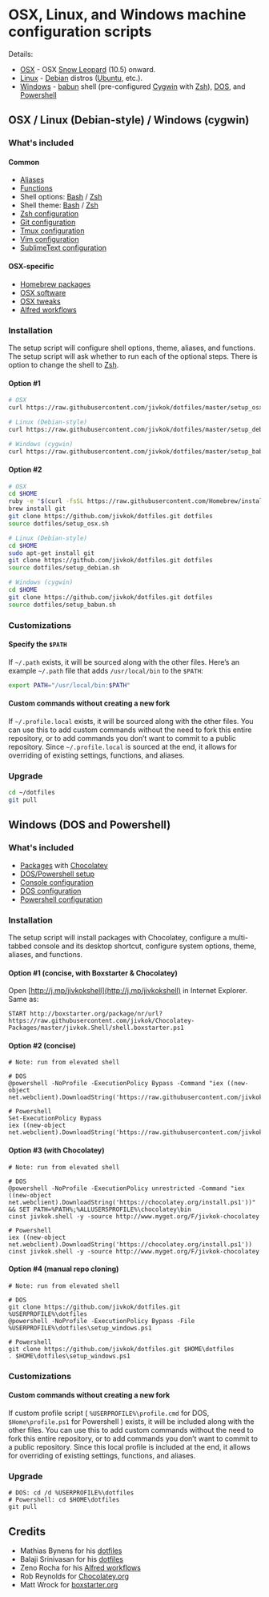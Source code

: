 # OSX, Linux, and Windows machine configuration scripts

Details:
* [OSX](www.apple.com/osx/) - OSX [Snow Leopard](www.apple.com/support/snowleopard/) (10.5) onward.
* [Linux](www.linux.com/) - [Debian](www.debian.org/) distros ([Ubuntu](www.ubuntu.com/), etc.).
* [Windows](www.microsoft.com/en-us/windows/) - [babun](http://babun.github.io) shell (pre-configured [Cygwin](www.cygwin.com/) with [Zsh](www.zsh.org/)), [DOS](https://technet.microsoft.com/en-us/library/cc754340.aspx), and [Powershell](https://technet.microsoft.com/library/hh857337.aspx)



## OSX / Linux (Debian-style) / Windows (cygwin)

### What's included

#### Common
* [Aliases](https://github.com/jivkok/dotfiles/blob/master/.aliases)
* [Functions](https://github.com/jivkok/dotfiles/blob/master/.functions)
* Shell options: [Bash](https://github.com/jivkok/dotfiles/blob/master/.bashrc) / [Zsh](https://github.com/jivkok/dotfiles/blob/master/.zshrc)
* Shell theme: [Bash](https://github.com/jivkok/dotfiles/blob/master/.bash_prompt) / [Zsh](https://github.com/jivkok/dotfiles/blob/master/.zsh-theme)
* [Zsh configuration](https://github.com/jivkok/dotfiles/blob/master/configure_zsh.sh)
* [Git configuration](https://github.com/jivkok/dotfiles/blob/master/configure_git.sh)
* [Tmux configuration](https://github.com/jivkok/dotfiles/blob/master/.tmux.conf)
* [Vim configuration](https://github.com/jivkok/dotfiles/tree/master/.vim)
* [SublimeText configuration](https://github.com/jivkok/dotfiles/tree/master/sublimetext)

#### OSX-specific
* [Homebrew packages](https://github.com/jivkok/dotfiles/blob/master/osx/brew.sh)
* [OSX software](https://github.com/jivkok/dotfiles/blob/master/osx/software.sh)
* [OSX tweaks](https://github.com/jivkok/dotfiles/blob/master/osx/.osx)
* [Alfred workflows](https://github.com/jivkok/alfred-workflows)

### Installation
The setup script will configure shell options, theme, aliases, and functions.
The setup script will ask whether to run each of the optional steps.
There is option to change the shell to [Zsh](www.zsh.org/).

#### Option #1
```sh
# OSX
curl https://raw.githubusercontent.com/jivkok/dotfiles/master/setup_osx.sh | sh

# Linux (Debian-style)
curl https://raw.githubusercontent.com/jivkok/dotfiles/master/setup_debian.sh | sh

# Windows (cygwin)
curl https://raw.githubusercontent.com/jivkok/dotfiles/master/setup_babun.sh | sh
```

#### Option #2
```sh
# OSX
cd $HOME
ruby -e "$(curl -fsSL https://raw.githubusercontent.com/Homebrew/install/master/install)" # Homebrew
brew install git
git clone https://github.com/jivkok/dotfiles.git dotfiles
source dotfiles/setup_osx.sh

# Linux (Debian-style)
cd $HOME
sudo apt-get install git
git clone https://github.com/jivkok/dotfiles.git dotfiles
source dotfiles/setup_debian.sh

# Windows (cygwin)
cd $HOME
git clone https://github.com/jivkok/dotfiles.git dotfiles
source dotfiles/setup_babun.sh
```

### Customizations

#### Specify the `$PATH`
If `~/.path` exists, it will be sourced along with the other files.
Here’s an example `~/.path` file that adds `/usr/local/bin` to the `$PATH`:

```bash
export PATH="/usr/local/bin:$PATH"
```

#### Custom commands without creating a new fork
If `~/.profile.local` exists, it will be sourced along with the other files. You can use this to add custom commands without the need to fork this entire repository, or to add commands you don’t want to commit to a public repository.
Since `~/.profile.local` is sourced at the end, it allows for overriding of existing settings, functions, and aliases.

### Upgrade
```sh
cd ~/dotfiles
git pull
```



## Windows (DOS and Powershell)

### What's included
* [Packages](https://github.com/jivkok/Chocolatey-Packages/blob/master/jivkok.Shell/jivkok.Shell.nuspec) with [Chocolatey](https://chocolatey.org/)
* [DOS/Powershell setup](https://github.com/jivkok/dotfiles/blob/master/setup_windows.ps1)
* [Console configuration](https://github.com/jivkok/dotfiles/blob/master/windows/console.xml)
* [DOS configuration](https://github.com/jivkok/dotfiles/blob/master/windows/SetEnv.cmd)
* [Powershell configuration](https://github.com/jivkok/dotfiles/blob/master/windows/SetEnv.ps1)

### Installation
The setup script will install packages with Chocolatey, configure a multi-tabbed console and its desktop shortcut, configure system options, theme, aliases, and functions.

#### Option #1 (concise, with Boxstarter & Chocolatey)
Open [http://j.mp/jivkokshell](http://j.mp/jivkokshell) in Internet Explorer. Same as:
```
START http://boxstarter.org/package/nr/url?https://raw.githubusercontent.com/jivkok/Chocolatey-Packages/master/jivkok.Shell/shell.boxstarter.ps1
```

#### Option #2 (concise)
```
# Note: run from elevated shell

# DOS
@powershell -NoProfile -ExecutionPolicy Bypass -Command "iex ((new-object net.webclient).DownloadString('https://raw.githubusercontent.com/jivkok/dotfiles/master/setup_windows.ps1'))"

# Powershell
Set-ExecutionPolicy Bypass
iex ((new-object net.webclient).DownloadString('https://raw.githubusercontent.com/jivkok/dotfiles/master/setup_windows.ps1'))
```

#### Option #3 (with Chocolatey)
```
# Note: run from elevated shell

# DOS
@powershell -NoProfile -ExecutionPolicy unrestricted -Command "iex ((new-object net.webclient).DownloadString('https://chocolatey.org/install.ps1'))" && SET PATH=%PATH%;%ALLUSERSPROFILE%\chocolatey\bin
cinst jivkok.shell -y -source http://www.myget.org/F/jivkok-chocolatey

# Powershell
iex ((new-object net.webclient).DownloadString('https://chocolatey.org/install.ps1'))
cinst jivkok.shell -y -source http://www.myget.org/F/jivkok-chocolatey
```

#### Option #4 (manual repo cloning)
```
# Note: run from elevated shell

# DOS
git clone https://github.com/jivkok/dotfiles.git %USERPROFILE%\dotfiles
@powershell -NoProfile -ExecutionPolicy Bypass -File %USERPROFILE%\dotfiles\setup_windows.ps1

# Powershell
git clone https://github.com/jivkok/dotfiles.git $HOME\dotfiles
. $HOME\dotfiles\setup_windows.ps1
```

### Customizations

#### Custom commands without creating a new fork
If custom profile script ( `%USERPROFILE%\profile.cmd` for DOS, `$Home\profile.ps1` for Powershell ) exists, it will be included along with the other files. You can use this to add custom commands without the need to fork this entire repository, or to add commands you don’t want to commit to a public repository.
Since this local profile is included at the end, it allows for overriding of existing settings, functions, and aliases.

### Upgrade
```
# DOS: cd /d %USERPROFILE%\dotfiles
# Powershell: cd $HOME\dotfiles
git pull
```



## Credits

* Mathias Bynens for his [dotfiles](https://github.com/mathiasbynens/dotfiles)
* Balaji Srinivasan for his [dotfiles](https://github.com/startup-class/dotfiles)
* Zeno Rocha for his [Alfred workflows](https://github.com/zenorocha/alfred-workflows)
* Rob Reynolds for [Chocolatey.org](https://chocolatey.org/)
* Matt Wrock for [boxstarter.org](https://boxstarter.org/)
